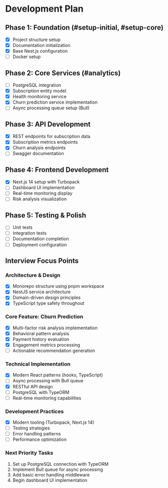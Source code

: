 # Development Plan

## Phase 1: Foundation (#setup-initial, #setup-core)

- [x] Project structure setup
- [x] Documentation initialization
- [x] Base Nest.js configuration
- [ ] Docker setup

## Phase 2: Core Services (#analytics)

- [ ] PostgreSQL integration
- [x] Subscription entity model
- [x] Health monitoring service
- [x] Churn prediction service implementation
- [ ] Async processing queue setup (Bull)

## Phase 3: API Development

- [x] REST endpoints for subscription data
- [x] Subscription metrics endpoints
- [x] Churn analysis endpoints
- [ ] Swagger documentation

## Phase 4: Frontend Development

- [x] Next.js 14 setup with Turbopack
- [ ] Dashboard UI implementation
- [ ] Real-time monitoring display
- [ ] Risk analysis visualization

## Phase 5: Testing & Polish

- [ ] Unit tests
- [ ] Integration tests
- [ ] Documentation completion
- [ ] Deployment configuration

## Interview Focus Points

### Architecture & Design

- [x] Monorepo structure using pnpm workspace
- [x] NestJS service architecture
- [x] Domain-driven design principles
- [x] TypeScript type safety throughout

### Core Feature: Churn Prediction

- [x] Multi-factor risk analysis implementation
- [x] Behavioral pattern analysis
- [x] Payment history evaluation
- [x] Engagement metrics processing
- [ ] Actionable recommendation generation

### Technical Implementation

- [x] Modern React patterns (hooks, TypeScript)
- [ ] Async processing with Bull queue
- [x] RESTful API design
- [ ] PostgreSQL with TypeORM
- [ ] Real-time monitoring capabilities

### Development Practices

- [x] Modern tooling (Turbopack, Next.js 14)
- [ ] Testing strategies
- [ ] Error handling patterns
- [ ] Performance optimization

### Next Priority Tasks

1. Set up PostgreSQL connection with TypeORM
2. Implement Bull queue for async processing
3. Add basic error handling middleware
4. Begin dashboard UI implementation
